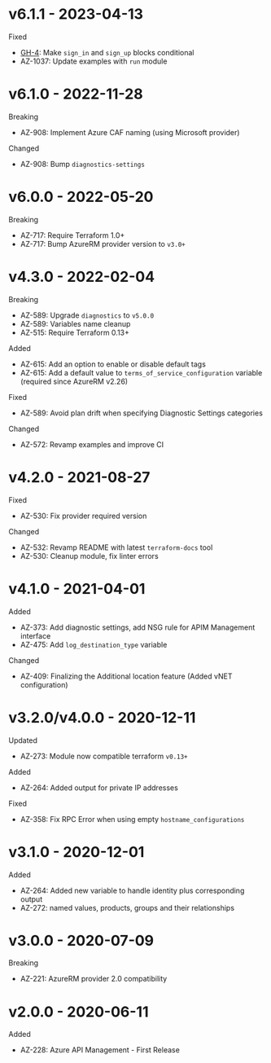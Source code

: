 # v6.1.1 - 2023-04-13

Fixed
  * [GH-4](https://github.com/claranet/terraform-azurerm-api-management/pull/4): Make `sign_in` and `sign_up` blocks conditional
  * AZ-1037: Update examples with `run` module

# v6.1.0 - 2022-11-28

Breaking
  * AZ-908: Implement Azure CAF naming (using Microsoft provider)

Changed
  * AZ-908: Bump `diagnostics-settings`

# v6.0.0 - 2022-05-20

Breaking
  * AZ-717: Require Terraform 1.0+
  * AZ-717: Bump AzureRM provider version to `v3.0+`

# v4.3.0 - 2022-02-04

Breaking
  * AZ-589: Upgrade `diagnostics` to `v5.0.0`
  * AZ-589: Variables name cleanup
  * AZ-515: Require Terraform 0.13+

Added
  * AZ-615: Add an option to enable or disable default tags
  * AZ-615: Add a default value to `terms_of_service_configuration` variable (required since AzureRM v2.26)

Fixed
  * AZ-589: Avoid plan drift when specifying Diagnostic Settings categories

Changed
  * AZ-572: Revamp examples and improve CI

# v4.2.0 - 2021-08-27

Fixed
  * AZ-530: Fix provider required version

Changed
  * AZ-532: Revamp README with latest `terraform-docs` tool
  * AZ-530: Cleanup module, fix linter errors

# v4.1.0 - 2021-04-01

Added
  * AZ-373: Add diagnostic settings, add NSG rule for APIM Management interface
  * AZ-475: Add `log_destination_type` variable

Changed
  * AZ-409: Finalizing the Additional location feature (Added vNET configuration)

# v3.2.0/v4.0.0 - 2020-12-11

Updated
  * AZ-273: Module now compatible terraform `v0.13+`

Added
  * AZ-264: Added output for private IP addresses

Fixed
  * AZ-358: Fix RPC Error when using empty `hostname_configurations`

# v3.1.0 - 2020-12-01

Added
  * AZ-264: Added new variable to handle identity plus corresponding output
  * AZ-272: named values, products, groups and their relationships

# v3.0.0 - 2020-07-09

Breaking
  * AZ-221: AzureRM provider 2.0 compatibility


# v2.0.0 - 2020-06-11

Added
  * AZ-228: Azure API Management - First Release
